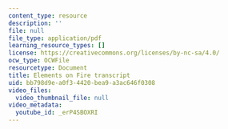 ```yaml
---
content_type: resource
description: ''
file: null
file_type: application/pdf
learning_resource_types: []
license: https://creativecommons.org/licenses/by-nc-sa/4.0/
ocw_type: OCWFile
resourcetype: Document
title: Elements on Fire transcript
uid: bb798d9e-a0f3-4420-bea9-a3ac646f0308
video_files:
  video_thumbnail_file: null
video_metadata:
  youtube_id: _erP4SBOXRI
---
```

